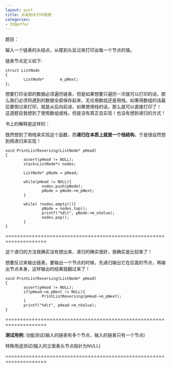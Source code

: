 ```yaml
---
layout: post
title: 从尾到头打印链表
categories:
- 剑指offer
---
```


题目：

输入一个链表的头结点，从尾到头反过来打印出每一个节点的值。

链表节点定义如下:

    
    struct ListNode
    {
            ListNode*       m_pNext;
    };


想要打印全部的数据必须遍历链表，但是如果想要只遍历一次就可以打印的话，那么我们必须将遇到的数据全部保存起来，无论用数组还是用栈，如果用数组的话最后要倒过来打印，就是从后向前进，如果使用栈的话，那么就可以直接打印了！
这道题目我想到了使用数组或栈，但是没有真正去实现！也没有想到递归的方式！

书上的解释是这样的：

既然想到了用栈来实现这个函数，而**递归在本质上就是一个栈结构**，于是很自然想到用递归来实现！

    
    void PrintListReversing(ListNode* pHead)
    {
            assert(pHead != NULL);
            stack<ListNode*> nodes;
    
            ListNode* pNode = pHead;
    
            while(pHead != NULL){
                    nodes.push(pNode);
                    pNode = pNode->m_pNext;
            }
    
            while( !nodes.empty()){
                    pNode = nodes.top();
                    printf("%d\t", pNode->m_nValue);
                    nodes.pop();
            }
    }


====================================================================

这个递归的方法我确实没有想出来，递归的确实很好，我确实是比较笨了！

想要反过来输出链表，要输出一个节点的时候，先递归输出它在后面的节点，再输出节点本身，这样输出的结果就翻过来了！

    
    void PrintListReversing(ListNode* pHead)
    {
            assert(pHead != NULL);
            if(pHead->m_pNext != NULL){
                    PrintListReversing(pHead->m_pNext);
            }
            printf("%d\t", pHead->m_nValue);
    }


====================================================================

**测试用例:**
功能测试(输入的链表有多个节点，输入的链表只有一个节点)

特殊用途测试(输入的立案表头节点指针为NULL)

====================================================================
